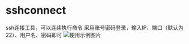 # sshconnect
ssh连接工具，可以连续执行命令
采用账号密码登录，输入IP、端口（默认为22）、用户名、密码即可
![使用示例图片](https://github.com/young-xz/sshconnect/blob/main/1.png)
